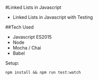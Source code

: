 #Linked Lists in Javascript

- Linked Lists in Javascript with Testing

##Tech Used
- Javascript ES2015
- Node
- Mocha / Chai
- Babel




Setup:

```
npm install && npm run test:watch
```
